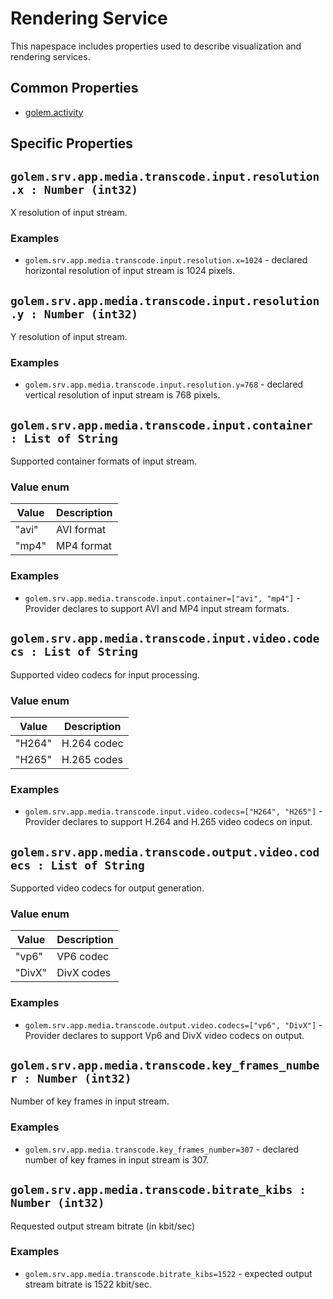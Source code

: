 # Rendering Service 
This napespace includes properties used to describe visualization and rendering services.

## Common Properties

* [golem.activity](../../../../0-commons/golem/activity.md)

## Specific Properties

## `golem.srv.app.media.transcode.input.resolution.x : Number (int32)` 

X resolution of input stream.

### **Examples**

* `golem.srv.app.media.transcode.input.resolution.x=1024` - declared horizontal resolution of input stream is 1024 pixels.


## `golem.srv.app.media.transcode.input.resolution.y : Number (int32)` 

Y resolution of input stream.

### **Examples**

* `golem.srv.app.media.transcode.input.resolution.y=768` - declared vertical resolution of input stream is 768 pixels.

## `golem.srv.app.media.transcode.input.container : List of String` 

Supported container formats of input stream.

### Value enum
|Value| Description |
|---|---|
|"avi"| AVI format |
|"mp4"| MP4 format |

### **Examples**

* `golem.srv.app.media.transcode.input.container=["avi", "mp4"]` - Provider declares to support AVI and MP4 input stream formats.

## `golem.srv.app.media.transcode.input.video.codecs : List of String` 

Supported video codecs for input processing.

### Value enum
|Value| Description |
|---|---|
|"H264"| H.264 codec |
|"H265"| H.265 codes |

### **Examples**

* `golem.srv.app.media.transcode.input.video.codecs=["H264", "H265"]` - Provider declares to support H.264 and H.265 video codecs on input.


## `golem.srv.app.media.transcode.output.video.codecs : List of String` 

Supported video codecs for output generation.

### Value enum
|Value| Description |
|---|---|
|"vp6"| VP6 codec |
|"DivX"| DivX codes |

### **Examples**

* `golem.srv.app.media.transcode.output.video.codecs=["vp6", "DivX"]` - Provider declares to support Vp6 and DivX video codecs on output.


## `golem.srv.app.media.transcode.key_frames_number : Number (int32)` 

Number of key frames in input stream.

### **Examples**

* `golem.srv.app.media.transcode.key_frames_number=307` - declared number of key frames in input stream is 307.


## `golem.srv.app.media.transcode.bitrate_kibs : Number (int32)` 

Requested output stream bitrate (in kbit/sec)

### **Examples**

* `golem.srv.app.media.transcode.bitrate_kibs=1522` - expected output stream bitrate is 1522 kbit/sec.

